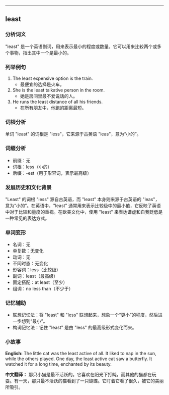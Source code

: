
---------------
## least
### 分析词义
"least" 是一个英语副词，用来表示最小的程度或数量。它可以用来比较两个或多个事物，指出其中一个是最小的。

### 列举例句
1. The least expensive option is the train.
   - 最便宜的选择是火车。
2. She is the least talkative person in the room.
   - 她是房间里最不爱说话的人。
3. He runs the least distance of all his friends.
   - 在所有朋友中，他跑的距离最短。

### 词根分析
单词 "least" 的词根是 "less"，它来源于古英语 "leas"，意为“小的”。

### 词缀分析
- 前缀：无
- 词根：less（小的）
- 后缀：-est（用于形容词，表示最高级）

### 发展历史和文化背景
"Least" 的词根 "less" 源自古英语，而 "least" 本身则来源于古英语的 "leas"，意为“小的”。在英语中，"least" 通常用来表示比较级中的最小值，它反映了英语中对于比较和量度的重视。在欧美文化中，使用 "least" 来表达谦虚和自我贬低是一种常见的表达方式。

### 单词变形
- 名词：无
- 单复数：无变化
- 动词：无
- 不同时态：无变化
- 形容词：less（比较级）
- 副词：least（最高级）
- 固定搭配：at least（至少）
- 组词：no less than（不少于）

### 记忆辅助
- 联想记忆法：将 "least" 和 "less" 联想起来，想象一个“更小”的程度，然后进一步想到“最小”。
- 构词记忆法：记住 "least" 是由 "less" 的最高级形式变化而来。

### 小故事
**English:**
The little cat was the least active of all. It liked to nap in the sun, while the others played. One day, the least active cat saw a butterfly. It watched it for a long time, enchanted by its beauty.

**中文翻译：**
那只小猫是最不活跃的。它喜欢在阳光下打盹，而其他的猫都在玩耍。有一天，那只最不活跃的猫看到了一只蝴蝶。它盯着它看了很久，被它的美丽所吸引。

